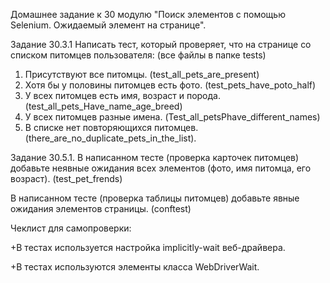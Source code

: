 Домашнее задание к 30 модулю "Поиск элементов с помощью Selenium. Ожидаемый элемент на странице".

Задание 30.3.1
Написать тест, который проверяет, что на странице со списком питомцев пользователя: (все файлы в папке tests)
1. Присутствуют все питомцы. (test_all_pets_are_present)
2. Хотя бы у половины питомцев есть фото. (test_pets_have_poto_half)
3. У всех питомцев есть имя, возраст и порода. (test_all_pets_Have_name_age_breed)
4. У всех питомцев разные имена. (Test_all_petsPhave_different_names)
5. В списке нет повторяющихся питомцев. (there_are_no_duplicate_pets_in_the_list).


Задание 30.5.1.
В написанном тесте (проверка карточек питомцев) добавьте неявные ожидания всех элементов (фото, имя питомца, его возраст). (test_pet_frends)

В написанном тесте (проверка таблицы питомцев) добавьте явные ожидания элементов страницы. (conftest)

Чеклист для самопроверки:

 +В тестах используется настройка implicitly-wait веб-драйвера.
 
 +В тестах используются элементы класса WebDriverWait.
